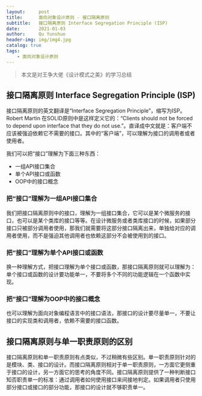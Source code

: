 ```yaml
---
layout:		post
title:		面向对象设计原则 - 接口隔离原则
subtitle:	接口隔离原则 Interface Segregation Principle (ISP)
date:		2021-01-03
author:		Qu Yunshuo
header-img: img/img4.jpg
catalog: true
tags:
    - 面向对象设计原则
---
```


>本文是对王争大佬《设计模式之美》的学习总结

## 接口隔离原则 Interface Segregation Principle (ISP)

接口隔离原则的英文翻译是“Interface Segregation Principle”，缩写为ISP。Robert Martin 在SOLID原则中是这样定义它的：“Clients should not be forced to depend upon interface that they do not use.”。直译成中文就是：客户端不应该被强迫依赖它不需要的接口。其中的“客户端”，可以理解为接口的调用者或者使用者。

我们可以把“接口”理解为下面三种东西：

* 一组API接口集合
* 单个API接口或函数
* OOP中的接口概念

### 把“接口”理解为一组API接口集合

我们把接口隔离原则中的接口，理解为一组接口集合，它可以是某个微服务的接口，也可以是某个类库的接口等等。在设计微服务或者类库接口的时候，如果部分接口只被部分调用者使用，那我们就需要将这部分接口隔离出来，单独给对应的调用者使用，而不是强迫其他调用者也依赖这部分不会被使用到的接口。

### 把“接口”理解为单个API接口或函数

换一种理解方式，把接口理解为单个接口或函数，那接口隔离原则就可以理解为：单个接口或函数的设计要功能单一，不要将多个不同的功能逻辑在一个函数中实现。

### 把“接口”理解为OOP中的接口概念

也可以理解为面向对象编程语言中的接口语法，那接口的设计要尽量单一，不要让接口的实现类和调用者，依赖不需要的接口函数。

## 接口隔离原则与单一职责原则的区别

接口隔离原则和单一职责原则有点类似，不过稍微有些区别。单一职责原则针对的是模块、类、接口的设计。而接口隔离原则相对于单一职责原则，一方面它更侧重于接口的设计，另一方面它的思考的角度不同。接口隔离原则提供了一种判断接口知否职责单一的标准：通过调用者如何使用接口来间接地判定。如果调用者只使用部分接口或接口的部分功能，那接口的设计就不够职责单一。



